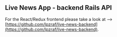 ## Live News App - backend Rails API

For the React/Redux frontend please take a look at --> [https://github.com/lpzraf/live-news-backend](https://github.com/lpzraf/live-news-backend).

